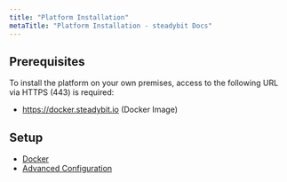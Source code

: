 ```yaml
---
title: "Platform Installation"
metaTitle: "Platform Installation - steadybit Docs"
---
```


## Prerequisites

To install the platform on your own premises, access to the following URL via HTTPS (443) is required:

* https://docker.steadybit.io (Docker Image)

## Setup

* [Docker](installation-platform/1-docker)
* [Advanced Configuration](installation-platform/3-advanced-configuration)
